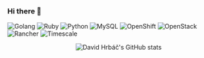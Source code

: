 ### Hi there 👋
<p>
  <img alt="Golang" src="https://img.shields.io/badge/-Golang-00ADD8?style=for-the-badge&logo=go&logoColor=white" />
  <img alt="Ruby" src="https://img.shields.io/badge/-Ruby-CC342D?style=for-the-badge&logo=ruby&logoColor=white" />
  <img alt="Python" src="https://img.shields.io/badge/-Python-3776AB?style=for-the-badge&logo=python&logoColor=white" />
  <img alt="MySQL" src="https://img.shields.io/badge/-MySQL-4479A1?style=for-the-badge&logo=MySQL&logoColor=white" />
  <img alt="OpenShift" src="https://img.shields.io/badge/-Red Hat Open Shift-EE0000?style=for-the-badge&logo=redhatopenshift&logoColor=white" />
  <img alt="OpenStack" src="https://img.shields.io/badge/-OpenStack-ED1944?style=for-the-badge&logo=openstack&logoColor=white" />
  <img alt="Rancher" src="https://img.shields.io/badge/-Rancher-0075A8?style=for-the-badge&logo=Rancher&logoColor=white" />
  <img alt="Timescale" src="https://img.shields.io/badge/-Timescale-FDB515?style=for-the-badge&logo=timescale&logoColor=white" />
</p>

<p align="center">
  <img src="https://github-readme-stats.vercel.app/api?username=davidhrbac&count_private=true&show_icons=true" alt="David Hrbáč's GitHub stats">
</p>

<!--
**davidhrbac/davidhrbac** is a ✨ _special_ ✨ repository because its `README.md` (this file) appears on your GitHub profile.

Here are some ideas to get you started:

- 🔭 I’m currently working on ...
- 🌱 I’m currently learning ...
- 👯 I’m looking to collaborate on ...
- 🤔 I’m looking for help with ...
- 💬 Ask me about ...
- 📫 How to reach me: ...
- 😄 Pronouns: ...
- ⚡ Fun fact: ...
-->

